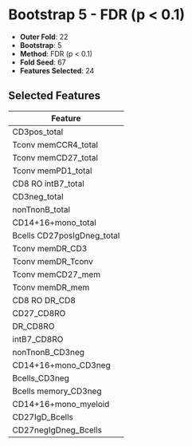 # Bootstrap 5 - FDR (p < 0.1)

- **Outer Fold**: 22
- **Bootstrap**: 5
- **Method**: FDR (p < 0.1)
- **Fold Seed**: 67
- **Features Selected**: 24

## Selected Features

| Feature |
|---------|
| CD3pos_total |
| Tconv memCCR4_total |
| Tconv memCD27_total |
| Tconv memPD1_total |
| CD8 RO intB7_total |
| CD3neg_total |
| nonTnonB_total |
| CD14+16+mono_total |
| Bcells CD27posIgDneg_total |
| Tconv memDR_CD3 |
| Tconv memDR_Tconv |
| Tconv memCD27_mem |
| Tconv memDR_mem |
| CD8 RO DR_CD8 |
| CD27_CD8RO |
| DR_CD8RO |
| intB7_CD8RO |
| nonTnonB_CD3neg |
| CD14+16+mono_CD3neg |
| Bcells_CD3neg |
| Bcells memory_CD3neg |
| CD14+16+mono_myeloid |
| CD27IgD_Bcells |
| CD27negIgDneg_Bcells |
